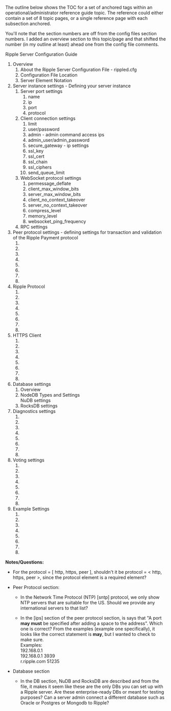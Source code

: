 The outline below shows the TOC for a set of anchored tags within an operational/administrator reference guide topic. The reference could either contain a set of 8 topic pages, or a single reference page with each subsection anchored.

You'll note that the section numbers are off from the config files section numbers. I added an overview section to this topic/page and that shifted the number (in my outline at least) ahead one from the config file comments.


Ripple Server Configuration Guide

<ol>
  <li>Overview
  <ol>
     <li>About the Ripple Server Configuration File - rippled.cfg</li>
     <li>Configuration File Location</li>
     <li>Server Element Notation</li>
  </ol>
  </li>
  <li>Server instance settings - Defining your server instance 
     <ol>
       <li>Server port settings
         <ol>
            <li>name</li>
            <li>ip</li>
            <li>port</li>
            <li>protocol</li>
         </ol>
        </li>
        <li>Client connection settings
            <ol>
            <li>limit</li>
            <li>user/password</li>
            <li>admin - admin command access ips</li>
            <li>admin_user/admin_password</li>
            <li>secure_gateway - ip settings</li>
            <li>ssl_key</li>
            <li>ssl_cert</li>
            <li>ssl_chain</li>
            <li>ssl_ciphers</li> 
            <li>send_queue_limit</li>
          </ol>
        </li>
        <li>WebSocket protocol settings
          <ol>
            <li>permessage_deflate</li>
            <li>client_max_window_bits</li>
            <li>server_max_window_bits</li>
            <li>client_no_context_takeover</li>
            <li>server_no_context_takeover</li>
            <li>compress_level</li>
            <li>memory_level</li>
            <li>websocket_ping_frequency</li>
          </ol>
        </li>
        <li>RPC settings        
        </li>
      </ol>
  </li>
  <li>Peer protocol settings - defining settings for transaction and validation of the Ripple Payment protocol
     <ol>
        <li></li>
        <li></li>
        <li></li>
        <li></li>
        <li></li>
        <li></li>
        <li></li>
        <li></li>
     </ol>
  <li>Ripple Protocol
     <ol>
        <li></li>
        <li></li>
        <li></li>
        <li></li>
        <li></li>
        <li></li>
        <li></li>
        <li></li>
     </ol>  
  </li>
  <li>HTTPS Client
     <ol>
        <li></li>
        <li></li>
        <li></li>
        <li></li>
        <li></li>
        <li></li>
        <li></li>
        <li></li>
     </ol>
  </li>
  <li>Database settings
     <ol>
        <li>Overview</li>
        <li>NodeDB Types and Settings</li
        <li>NuDB settings</li>
        <li>RocksDB settings</li>
     </ol>
  </li>
  </li>
  <li>Diagnostics settings
     <ol>
        <li></li>
        <li></li>
        <li></li>
        <li></li>
        <li></li>
        <li></li>
        <li></li>
        <li></li>
     </ol>
  </li>
  <li>Voting settings
     <ol>
        <li></li>
        <li></li>
        <li></li>
        <li></li>
        <li></li>
        <li></li>
        <li></li>
        <li></li>
     </ol>
  </li>
  <li>Example Settings
       <ol>
        <li></li>
        <li></li>
        <li></li>
        <li></li>
        <li></li>
        <li></li>
        <li></li>
        <li></li>
      </ol>
   </li>
  

</ol>

**Notes/Questions:**  

* For the protocol = [ http, https, peer ], shouldn't it be protocol = < http, https, peer >, since the protocol element is a required element?


* Peer Protocol section:

  * In the Network Time Protocol (NTP) [sntp] protocol, we only show NTP servers that are suitable for the US. Should we provide any international servers to that list?
  
  * In the [ips] section of the peer protocol section, is says that "A port **may must** be specified after adding a space to the address". Which one is correct? From the examples (example one specifically), it looks like the correct statement is **may**, but I wanted to check to make sure.  
Examples:  
192.168.0.1  
192.168.0.1 3939  
r.ripple.com 51235



* Database section

  * In the DB section, NuDB and RocksDB are described and from the file, it makes it seem like these are the only DBs you can set up with a Ripple server. 
  Are these enterprise-ready DBs or meant for testing purposes? 
  Can a server admin connect a different database such as Oracle or Postgres or Mongodb to Ripple? 
